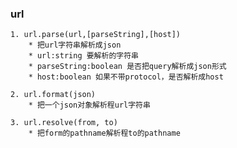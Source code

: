 ### url
	1. url.parse(url,[parseString],[host])
		* 把url字符串解析成json
		* url:string 要解析的字符串
		* parseString:boolean 是否把query解析成json形式
		* host:boolean 如果不带protocol，是否解析成host

	2. url.format(json)
		* 把一个json对象解析程url字符串

	3. url.resolve(from, to)
		* 把form的pathname解析程to的pathname




